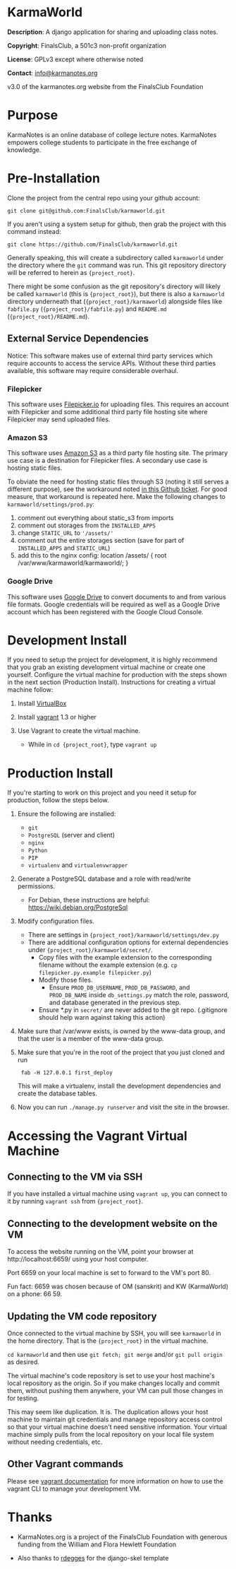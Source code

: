 # KarmaWorld
__Description__: A django application for sharing and uploading class notes.

__Copyright__: FinalsClub, a 501c3 non-profit organization

__License__: GPLv3 except where otherwise noted

__Contact__: info@karmanotes.org

v3.0 of the karmanotes.org website from the FinalsClub Foundation




# Purpose

KarmaNotes is an online database of college lecture notes.  KarmaNotes empowers college students to participate in the free exchange of knowledge. 

# Pre-Installation

Clone the project from the central repo using your github account:

    git clone git@github.com:FinalsClub/karmaworld.git

If you aren't using a system setup for github, then grab the project with
this command instead:

    git clone https://github.com/FinalsClub/karmaworld.git

Generally speaking, this will create a subdirectory called `karmaworld` under
the directory where the `git` command was run. This git repository directory
will be referred to herein as `{project_root}`.

There might be some confusion as the git repository's directory will likely be
called `karmaworld` (this is `{project_root}`), but there is also a `karmaworld`
directory underneath that (`{project_root}/karmaworld`) alongside files like
`fabfile.py` (`{project_root}/fabfile.py`) and `README.md`
(`{project_root}/README.md`).

## External Service Dependencies

Notice: This software makes use of external third party services which require accounts to access the service APIs. Without these third parties available, this software may require considerable overhaul.

### Filepicker
This software uses [Filepicker.io](https://www.inkfilepicker.com/) for uploading files. This requires an account with Filepicker and some additional third party file hosting site where Filepicker may send uploaded files.

### Amazon S3
This software uses [Amazon S3](http://aws.amazon.com/s3/) as a third party file hosting site. The primary use case is a destination for Filepicker files.  A secondary use case is hosting static files.

To obviate the need for hosting static files through S3 (noting it still serves a different purpose), see the workaround noted [in this Github ticket](https://github.com/FinalsClub/karmaworld/issues/192#issuecomment-30193617). For good measure, that workaround is repeated here. Make the following changes to `karmaworld/settings/prod.py`:

1. comment out everything about static_s3 from imports
2. comment out storages from the `INSTALLED_APPS`
3. change `STATIC_URL` to `'/assets/'`
4. comment out the entire storages section (save for part of `INSTALLED_APPS` and `STATIC_URL`)
5. add this to the nginx config:
    location /assets/ {
        root /var/www/karmaworld/karmaworld/;
    }

### Google Drive
This software uses [Google Drive](https://developers.google.com/drive/) to convert documents to and from various file formats. Google credentials will be required as well as a Google Drive account which has been registered with the Google Cloud Console.

# Development Install

If you need to setup the project for development, it is highly recommend that
you grab an existing development virtual machine or create one yourself. 
Configure the virtual machine for production with the steps shown in the
next section (Production Install). Instructions for creating a virtual machine
follow:

1. Install [VirtualBox](http://www.virtualbox.com/)

1. Install [vagrant](http://www.vagrantup.com/) 1.3 or higher

1. Use Vagrant to create the virtual machine.
    * While in `cd {project_root}`, type `vagrant up`

# Production Install

If you're starting to work on this project and you need it setup for production,
follow the steps below.

1. Ensure the following are installed:
   * `git`
   * `PostgreSQL` (server and client)
   * `nginx`
   * `Python`
   * `PIP`
   * `virtualenv` and `virtualenvwrapper`

1. Generate a PostgreSQL database and a role with read/write permissions.
   * For Debian, these instructions are helpful: https://wiki.debian.org/PostgreSql

1. Modify configuration files.
   * There are settings in `{project_root}/karmaworld/settings/dev.py`
   * There are additional configuration options for external dependencies
     under `{project_root}/karmaworld/secret/`.
       * Copy files with the example extension to the corresponding filename
         without the example extension (e.g.
         `cp filepicker.py.example filepicker.py`) 
       * Modify those files.
           * Ensure `PROD_DB_USERNAME`, `PROD_DB_PASSWORD`, and `PROD_DB_NAME`
             inside `db_settings.py` match the role, password, and database
             generated in the previous step.
       * Ensure *.py in `secret/` are never added to the git repo. (.gitignore
         should help warn against taking this action)

1. Make sure that /var/www exists, is owned by the www-data group, and that
   the user is a member of the www-data group.

1. Make sure that you're in the root of the project that you just cloned and
   run

        fab -H 127.0.0.1 first_deploy

   This will make a virtualenv, install the development dependencies and create
   the database tables.

1. Now you can run ``./manage.py runserver`` and visit the site in the browser.

# Accessing the Vagrant Virtual Machine

## Connecting to the VM via SSH
If you have installed a virtual machine using `vagrant up`, you can connect
to it by running `vagrant ssh` from `{project_root}`.

## Connecting to the development website on the VM
To access the website running on the VM, point your browser at
http://localhost:6659/ using your host computer.

Port 6659 on your local machine is set to forward to the VM's port 80.

Fun fact: 6659 was chosen because of OM (sanskrit) and KW (KarmaWorld) on a
phone: 66 59.

## Updating the VM code repository
Once connected to the virtual machine by SSH, you will see `karmaworld` in
the home directory. That is the `{project_root}` in the virtual machine.

`cd karmaworld` and then use `git fetch; git merge` and/or `git pull origin` as
desired.

The virtual machine's code repository is set to use your host machine's
local repository as the origin. So if you make changes locally and commit them,
without pushing them anywhere, your VM can pull those changes in for testing.

This may seem like duplication. It is. The duplication allows your host machine
to maintain git credentials and manage repository access control so that your
virtual machine doesn't need sensitive information. Your virtual machine simply
pulls from the local repository on your local file system without needing
credentials, etc.

## Other Vagrant commands
Please see [vagrant documentation](http://docs.vagrantup.com/v2/cli/index.html)
for more information on how to use the vagrant CLI to manage your development
VM.

Thanks
======

* KarmaNotes.org is a project of the FinalsClub Foundation with generous funding from the William and Flora Hewlett Foundation

* Also thanks to [rdegges](https://github.com/rdegges/django-skel) for the django-skel template

